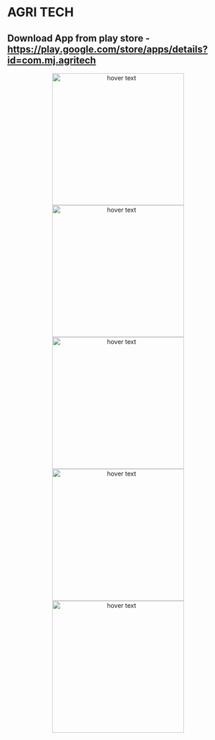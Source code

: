 # AGRI TECH 
## Download App from play store - https://play.google.com/store/apps/details?id=com.mj.agritech
<p align="center">
  <img src="https://user-images.githubusercontent.com/47109963/94987136-8843d900-0581-11eb-953d-8c5ea22df209.png" width="300" title="hover text"> 
  <img src="https://user-images.githubusercontent.com/47109963/94987140-8bd76000-0581-11eb-961d-1014dda5f1c8.png" width="300" title="hover text">
  <img src="https://user-images.githubusercontent.com/47109963/94987141-8e39ba00-0581-11eb-9bd5-f481c8bddb50.png" width="300" title="hover text">
   <img src="https://user-images.githubusercontent.com/47109963/94987142-90037d80-0581-11eb-926d-e89b34403507.png" width="300" title="hover text">
   <img src="https://user-images.githubusercontent.com/47109963/94987144-91cd4100-0581-11eb-9109-ea18aa4cf630.png" width="300" title="hover text">
  </p> 

 
